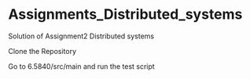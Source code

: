 # Assignments_Distributed_systems
Solution of Assignment2 Distributed systems


Clone the Repository

Go to 6.5840/src/main and run the test script

